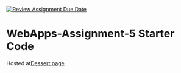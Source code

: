 [![Review Assignment Due Date](https://classroom.github.com/assets/deadline-readme-button-22041afd0340ce965d47ae6ef1cefeee28c7c493a6346c4f15d667ab976d596c.svg)](https://classroom.github.com/a/Fgj5xuSQ)
# WebApps-Assignment-5 Starter Code
Hosted at[Dessert page](https://44-563-webapps-f24.github.io/44563-webapps-f24-assignment5-pages-0-lalit/desserts.html)
